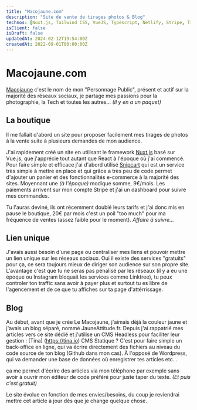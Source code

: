 ```yaml
---
title: "Macojaune.com"
description: "Site de vente de tirages photos & Blog"
technos: [Nuxt.js, Tailwind CSS, VueJS, Typescript, Netlify, Stripe, Tina.io, Snipcart]
isClient: false
isDraft: false
updatedAt: 2024-02-12T19:54:00Z
createdAt: 2022-09-01T00:00:00Z
---
```


# Macojaune.com

[Macojaune](https://macojaune.com) c'est le nom de mon "Personnage Public", présent et actif sur la majorité des réseaux sociaux, je partage 
mes passions pour la photographie, la Tech et toutes les autres… _(Il y en a un paquet)_

## La boutique 
Il me fallait d'abord un site pour proposer facilement mes tirages de photos à la vente suite à plusieurs demandes 
de mon audience. 

J'ai rapidement créé un site en utilisant le framework [Nuxt.js](https://nuxt.com/) basé sur Vue.js, que j'apprécie tout autant que 
React à l'époque où j'ai commencé.
Pour faire simple et efficace j'ai d'abord utilisé [Snipcart](https://snipcart.com/fr) qui est un service très simple à mettre en place et 
qui grâce a très peu de code permet d'ajouter un panier et des fonctionnalités e-commerce à la majorité des sites. 
Moyennant une _(à l'époque)_ modique somme, 9€/mois. Les paiements arrivent sur mon compte Stripe et j'ai un 
dashboard pour suivre mes commandes. 

Tu l'auras deviné, ils ont récemment doublé leurs tarifs et j'ai donc mis en pause le boutique, 20€ par mois c'est 
un poil "too much" pour ma fréquence de ventes (assez faible pour le moment). _Affaire à suivre…_

## Lien unique
J'avais aussi besoin d'une page ou centraliser mes liens et pouvoir mettre un lien unique sur les réseaux sociaux.
Oui il existe des services "gratuits" pour ça, ce sera toujours mieux de diriger son audience sur son
propre 
site. 
L'avantage c'est que tu ne seras pas pénalisé par les réseaux (il y a eu une époque ou Instagram bloquait les 
services comme Linktree), tu peux controler ton traffic sans avoir à payer plus et surtout tu es libre de 
l'agencement et de ce que tu affiches sur ta page d'attérrissage.

## Blog
Au début, avant que je crée Le Macojaune, j'aimais déjà la couleur jaune et j'avais un blog séparé, nommé 
JauneAttitude.fr.
Depuis j'ai rappatrié mes articles vers ce site dédié et j'utilise un CMS Headless pour faciliter leur gestion : [Tina]
(https://tina.io)
CMS Statique ? C'est pour faire simple un back-office en ligne, qui va écrire directement des fichiers au 
niveau du 
code source de ton blog (Github dans mon cas). 
À l'opposé de Wordpress, qui va demander une base de données où 
enregistrer tes articles etc…

ça me permet d'écrire des articles via mon téléphone par exemple sans avoir à ouvrir mon éditeur de code préféré 
pour juste taper du texte. _(Et puis c'est gratuit)_


Le site évolue en fonction de mes envies/besoins, du coup je reviendrai mettre cet article à jour dès que je change 
quelque chose.


          



